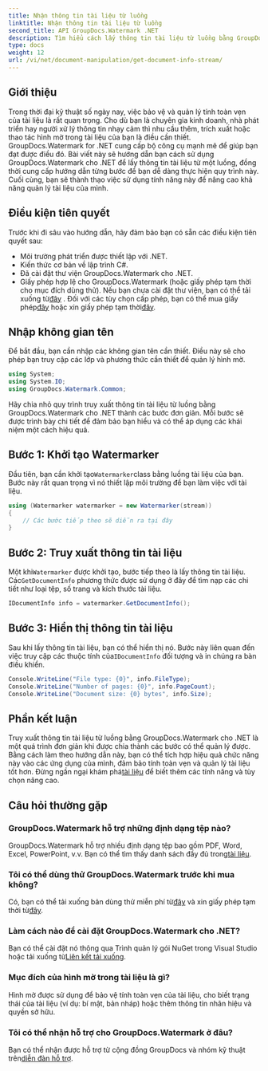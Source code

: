 ```yaml
---
title: Nhận thông tin tài liệu từ luồng
linktitle: Nhận thông tin tài liệu từ luồng
second_title: API GroupDocs.Watermark .NET
description: Tìm hiểu cách lấy thông tin tài liệu từ luồng bằng GroupDocs.Watermark dành cho .NET với hướng dẫn từng bước này. Khả năng quản lý tài liệu của bạn một cách dễ dàng.
type: docs
weight: 12
url: /vi/net/document-manipulation/get-document-info-stream/
---
```

## Giới thiệu
Trong thời đại kỹ thuật số ngày nay, việc bảo vệ và quản lý tính toàn vẹn của tài liệu là rất quan trọng. Cho dù bạn là chuyên gia kinh doanh, nhà phát triển hay người xử lý thông tin nhạy cảm thì nhu cầu thêm, trích xuất hoặc thao tác hình mờ trong tài liệu của bạn là điều cần thiết. GroupDocs.Watermark for .NET cung cấp bộ công cụ mạnh mẽ để giúp bạn đạt được điều đó. Bài viết này sẽ hướng dẫn bạn cách sử dụng GroupDocs.Watermark cho .NET để lấy thông tin tài liệu từ một luồng, đồng thời cung cấp hướng dẫn từng bước để bạn dễ dàng thực hiện quy trình này. Cuối cùng, bạn sẽ thành thạo việc sử dụng tính năng này để nâng cao khả năng quản lý tài liệu của mình.
## Điều kiện tiên quyết
Trước khi đi sâu vào hướng dẫn, hãy đảm bảo bạn có sẵn các điều kiện tiên quyết sau:
- Môi trường phát triển được thiết lập với .NET.
- Kiến thức cơ bản về lập trình C#.
- Đã cài đặt thư viện GroupDocs.Watermark cho .NET.
- Giấy phép hợp lệ cho GroupDocs.Watermark (hoặc giấy phép tạm thời cho mục đích dùng thử).
 Nếu bạn chưa cài đặt thư viện, bạn có thể tải xuống từ[đây](https://releases.groupdocs.com/Watermark/net/) . Đối với các tùy chọn cấp phép, bạn có thể mua giấy phép[đây](https://purchase.groupdocs.com/buy) hoặc xin giấy phép tạm thời[đây](https://purchase.groupdocs.com/temporary-license/).
## Nhập không gian tên
Để bắt đầu, bạn cần nhập các không gian tên cần thiết. Điều này sẽ cho phép bạn truy cập các lớp và phương thức cần thiết để quản lý hình mờ.
```csharp
using System;
using System.IO;
using GroupDocs.Watermark.Common;
```
Hãy chia nhỏ quy trình truy xuất thông tin tài liệu từ luồng bằng GroupDocs.Watermark cho .NET thành các bước đơn giản. Mỗi bước sẽ được trình bày chi tiết để đảm bảo bạn hiểu và có thể áp dụng các khái niệm một cách hiệu quả.
## Bước 1: Khởi tạo Watermarker
 Đầu tiên, bạn cần khởi tạo`Watermarker`class bằng luồng tài liệu của bạn. Bước này rất quan trọng vì nó thiết lập môi trường để bạn làm việc với tài liệu.
```csharp
using (Watermarker watermarker = new Watermarker(stream))
{
    // Các bước tiếp theo sẽ diễn ra tại đây
}
```
## Bước 2: Truy xuất thông tin tài liệu
 Một khi`Watermarker` được khởi tạo, bước tiếp theo là lấy thông tin tài liệu. Các`GetDocumentInfo` phương thức được sử dụng ở đây để tìm nạp các chi tiết như loại tệp, số trang và kích thước tài liệu.
```csharp
IDocumentInfo info = watermarker.GetDocumentInfo();
```
## Bước 3: Hiển thị thông tin tài liệu
 Sau khi lấy thông tin tài liệu, bạn có thể hiển thị nó. Bước này liên quan đến việc truy cập các thuộc tính của`IDocumentInfo` đối tượng và in chúng ra bàn điều khiển.
```csharp
Console.WriteLine("File type: {0}", info.FileType);
Console.WriteLine("Number of pages: {0}", info.PageCount);
Console.WriteLine("Document size: {0} bytes", info.Size);
```

## Phần kết luận
 Truy xuất thông tin tài liệu từ luồng bằng GroupDocs.Watermark cho .NET là một quá trình đơn giản khi được chia thành các bước có thể quản lý được. Bằng cách làm theo hướng dẫn này, bạn có thể tích hợp hiệu quả chức năng này vào các ứng dụng của mình, đảm bảo tính toàn vẹn và quản lý tài liệu tốt hơn. Đừng ngần ngại khám phá[tài liệu](https://reference.groupdocs.com/Watermark/net/) để biết thêm các tính năng và tùy chọn nâng cao.
## Câu hỏi thường gặp
### GroupDocs.Watermark hỗ trợ những định dạng tệp nào?
 GroupDocs.Watermark hỗ trợ nhiều định dạng tệp bao gồm PDF, Word, Excel, PowerPoint, v.v. Bạn có thể tìm thấy danh sách đầy đủ trong[tài liệu](https://reference.groupdocs.com/Watermark/net/).
### Tôi có thể dùng thử GroupDocs.Watermark trước khi mua không?
 Có, bạn có thể tải xuống bản dùng thử miễn phí từ[đây](https://releases.groupdocs.com/) và xin giấy phép tạm thời từ[đây](https://purchase.groupdocs.com/temporary-license/).
### Làm cách nào để cài đặt GroupDocs.Watermark cho .NET?
 Bạn có thể cài đặt nó thông qua Trình quản lý gói NuGet trong Visual Studio hoặc tải xuống từ[Liên kết tải xuống](https://releases.groupdocs.com/Watermark/net/).
### Mục đích của hình mờ trong tài liệu là gì?
Hình mờ được sử dụng để bảo vệ tính toàn vẹn của tài liệu, cho biết trạng thái của tài liệu (ví dụ: bí mật, bản nháp) hoặc thêm thông tin nhãn hiệu và quyền sở hữu.
### Tôi có thể nhận hỗ trợ cho GroupDocs.Watermark ở đâu?
 Bạn có thể nhận được hỗ trợ từ cộng đồng GroupDocs và nhóm kỹ thuật trên[diễn đàn hỗ trợ](https://forum.groupdocs.com/c/watermark/19).